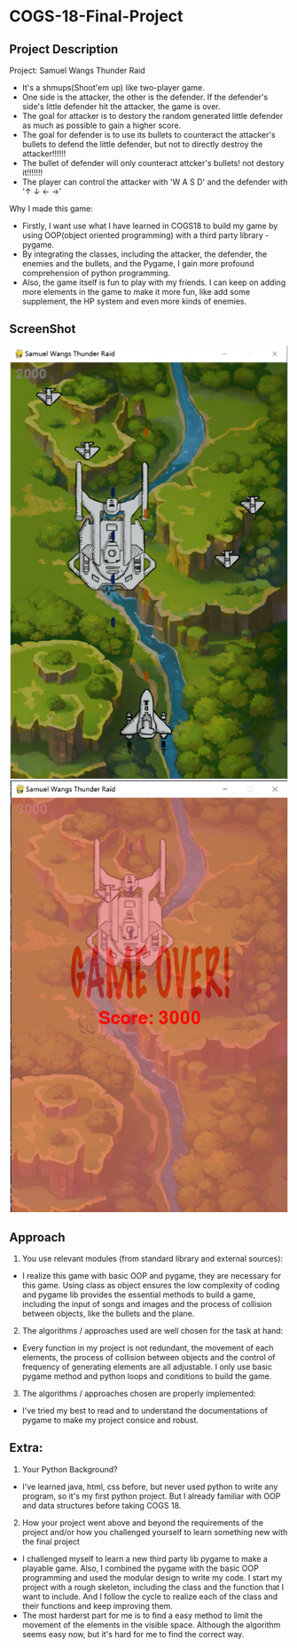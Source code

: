# COGS-18-Final-Project
## Project Description
Project: Samuel Wangs Thunder Raid

- It's a shmups(Shoot'em up) like two-player game. 
- One side is the attacker, the other is the defender. If the defender's side's little defender hit the attacker, the game is over. 
- The goal for attacker is to destory the random generated little defender as much as possible to gain a higher score.
- The goal for defender is to use its bullets to counteract the attacker's bullets to defend the little defender, but not to directly destroy the attacker!!!!!! 
- The bullet of defender will only counteract attcker's bullets! not destory it!!!!!!!
- The player can control the attacker with 'W A S D' and the defender with '↑ ↓ ← →'

Why I made this game:

- Firstly, I want use what I have learned in COGS18 to build my game by using OOP(object oriented programming) with a third party library - pygame.
- By integrating the classes, including the attacker, the defender, the enemies and the bullets, and the Pygame, I gain more profound comprehension of python programming.
- Also, the game itself is fun to play with my friends. I can keep on adding more elements in the game to make it more fun, like add some supplement, the HP system and even more kinds of enemies.
## ScreenShot
<p align="middle">
  <img src="my_module/res/Demo.png" width="500" />
  <img src="my_module/res/GameOver.png" width="500" /> 
</p>

## Approach
1. You use relevant modules (from standard library and external sources):
- I realize this game with basic OOP and pygame, they are necessary for this game. Using class as object ensures the low complexity of coding and pygame lib provides the essential methods to build a game, including the input of songs and images and the process of collision between objects, like the bullets and the plane.
2. The algorithms / approaches used are well chosen for the task at hand:
- Every function in my project is not redundant, the movement of each elements, the process of collision between objects and the control of frequency of generating elements are all adjustable. I only use basic pygame method and python loops and conditions to build the game.
3. The algorithms / approaches chosen are properly implemented:
- I've tried my best to read and to understand the documentations of pygame to make my project consice and robust.
## Extra:
1. Your Python Background?
- I've learned java, html, css before, but never used python to write any program, so it's my first python project. But I already familiar with OOP and data structures before taking COGS 18.
2. How your project went above and beyond the requirements of the project and/or how you challenged yourself to learn something new with the final project
- I challenged myself to learn a new third party lib pygame to make a playable game. Also, I combined the pygame with the basic OOP programming and used the modular design to write my code. I start my project with a rough skeleton, including the class and the function that I want to include. And I follow the cycle to realize each of the class and their functions and keep improving them.
- The most harderst part for me is to find a easy method to limit the movement of the elements in the visible space. Although the algorithm seems easy now, but it's hard for me to find the correct way.
